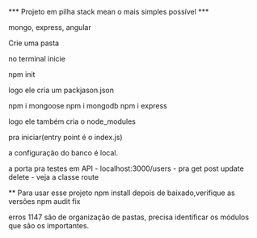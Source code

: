 *** Projeto em pilha stack mean o mais simples possível ***

mongo, express, angular

Crie uma pasta

no terminal inicie

npm init

logo ele cria um packjason.json

npm i mongoose
npm i mongodb
npm i express

logo ele também cria o node_modules

pra iniciar(entry point é o index.js)

a configuração do banco é local.

a porta pra testes em API - localhost:3000/users - pra get post update delete - veja a classe route

** Para usar esse projeto
npm install depois de baixado,verifique as versões
npm audit fix

erros 1147 são de organização de pastas, precisa identificar 
os módulos que são os importantes.